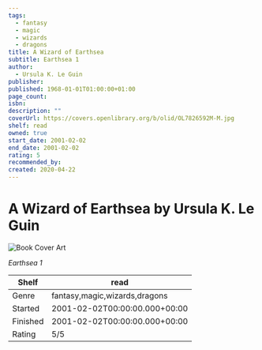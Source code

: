 ```yaml
---
tags:
  - fantasy
  - magic
  - wizards
  - dragons
title: A Wizard of Earthsea
subtitle: Earthsea 1
author:
  - Ursula K. Le Guin
publisher:
published: 1968-01-01T01:00:00+01:00
page_count:
isbn:
description: ""
coverUrl: https://covers.openlibrary.org/b/olid/OL7826592M-M.jpg
shelf: read
owned: true
start_date: 2001-02-02
end_date: 2001-02-02
rating: 5
recommended_by:
created: 2020-04-22
---
```


# A Wizard of Earthsea by Ursula K. Le Guin

![Book Cover Art](https://covers.openlibrary.org/b/olid/OL7826592M-M.jpg)

_Earthsea 1_

| Shelf | read |
| --- | --- |
| Genre | fantasy,magic,wizards,dragons |
| Started | 2001-02-02T00:00:00.000+00:00 |
| Finished | 2001-02-02T00:00:00.000+00:00 |
| Rating | 5/5 |

